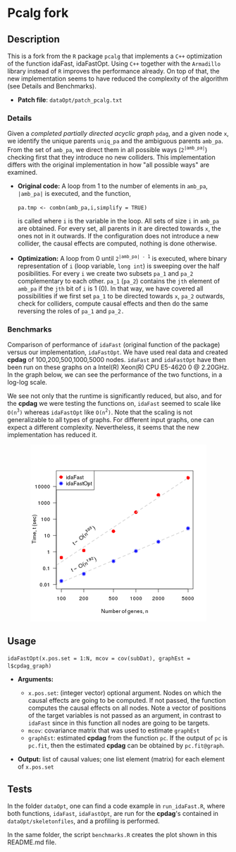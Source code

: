 # Pcalg fork

## Description 

 This is a fork from the `R` package `pcalg` 
that implements a `C++` optimization of the 
function idaFast, idaFastOpt. Using `C++` together
with the `Armadillo` library instead of `R` improves the 
performance already. On top of that, the new implementation
seems to have reduced the complexity of the algorithm (see 
Details and Benchmarks). 

* **Patch file**:  `dataOpt/patch_pcalg.txt`
 

### Details

Given a *completed partially directed acyclic graph* `pdag`, and
a given node `x`, we identify the unique parents `uniq_pa`  and the 
ambiguous parents `amb_pa`. From the set of `amb_pa`, we direct them 
in all possible ways (`2`<sup>`|amb_pa|`</sup>) checking first that 
they introduce no new colliders. This implementation differs with 
the original implementation in how "all possible ways" are examined. 

* **Original code:** A loop from 1 to the number of elements
in `amb_pa`, `|amb_pa|` is executed, and the function,
 
   ``pa.tmp <- combn(amb_pa,i,simplify = TRUE)``

   is called where `i` is the variable in the loop. All sets of size `i` in `amb_pa`
are obtained. For every set, all parents in it are directed towards 
`x`, the ones not in it  outwards. If the configuration does not introduce a new 
collider, the causal effects are computed, nothing is done otherwise. 

* **Optimization:** A loop from 0 until  `2`<sup>`|amb_pa| - 1`</sup> is executed, 
where binary representation of `i` (loop variable, `long int`) is sweeping 
over the half posibilities. For every `i` we create two subsets 
`pa_1` and `pa_2` complementary to each other. `pa_1` (`pa_2`) contains the `jth` element
of `amb_pa` if the `jth` bit of `i` is 1 (0).  In that way, we have covered all 
possibilities if we first set `pa_1` to be directed towards `x`, `pa_2` outwards, 
check for colliders, compute causal effects and then do the same reversing the roles
of `pa_1` and `pa_2.`

 

### Benchmarks 

 Comparison of performance of  `idaFast` (original function of the package)
versus our implementation, `idaFastOpt`. We have used  real data and created **cpdag** of
100,200,500,1000,5000 nodes. `idaFast` and `idaFastOpt` have then been run on these
graphs on a Intel(R) Xeon(R) CPU E5-4620 0 @ 2.20GHz. In the graph below, we can see 
the performance of the two functions, in a log-log scale. 

We see not only that the runtime is significantly reduced, but also, and 
for the **cpdag** we were testing the functions on, `idaFast` seemed to scale like 
`O(n`<sup>`3`</sup>`)` whereas `idaFastOpt` like `O(n`<sup>`2`</sup>`)`. Note that 
the scaling  is not generalizable to all types of graphs. For different input graphs, 
one can expect a different complexity. Nevertheless, it seems that the new implementation
has reduced it.  


<center> <img src="dataOpt/timings_log.png" /> </center>

## Usage

``idaFastOpt(x.pos.set = 1:N, mcov = cov(subDat), graphEst = l$cpdag_graph)``


* **Arguments:** 
   - `x.pos.set`: (integer vector) optional argument. 
   Nodes on which the causal effects are going to 
   be computed. If not passed, the function computes 
   the causal effects on all nodes. Note a vector of positions
   of the target variables is not passed as an argument, in contrast 
   to `idaFast` since in this function all nodes are going to be 
   targets.
   - `mcov`: covariance matrix that was used to estimate `graphEst`
   - `graphEst`: estimated **cpdag** from the function `pc`. If the output of
   `pc` is `pc.fit`, then the estimated **cpdag** can be obtained by
   `pc.fit@graph`.

* **Output:**
   list of causal values; one list element (matrix) for each element of 
   `x.pos.set`

## Tests 

  In the folder `dataOpt`, one can find a code example in `run_idaFast.R`, 
  where both functions, `idaFast`, `idaFastOpt`, are run for the **cpdag**'s
  contained in `dataOpt/skeletonfiles`, and a profiling is performed. 


  In the same folder, the script `benchmarks.R` creates the plot shown in this README.md 
  file.

